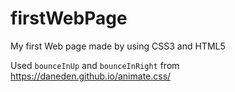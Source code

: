 # firstWebPage
My first Web page made by using CSS3 and HTML5

Used `bounceInUp` and `bounceInRight` from https://daneden.github.io/animate.css/
